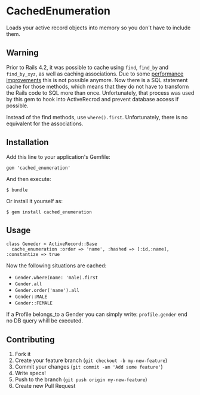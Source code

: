 # CachedEnumeration

Loads your active record objects into memory so you don't have to include them.

## Warning
Prior to Rails 4.2, it was possible to cache using `find`, `find_by` and
`find_by_xyz`, as well as caching associations. Due to some
[performance improvements](http://tenderlovemaking.com/2014/02/19/adequaterecord-pro-like-activerecord.html)
this is not possible anymore. Now there is a SQL statement cache for those
methods, which means that they do not have to transform the Rails code to SQL
more than once. Unfortunately, that process was used by this gem to hook into
ActiveRecrod and prevent database access if possible.

Instead of the find methods, use `where().first`. Unfortunately, there is no
equivalent for the associations.

## Installation

Add this line to your application's Gemfile:

    gem 'cached_enumeration'

And then execute:

    $ bundle

Or install it yourself as:

    $ gem install cached_enumeration

## Usage

    class Geneder < ActiveRecord::Base
      cache_enumeration :order => 'name', :hashed => [:id,:name], :constantize => true


Now the following situations are cached:
 * `Gender.where(name: 'male).first`
 * `Gender.all`
 * `Gender.order('name').all`
 * `Gender::MALE`
 * `Gender::FEMALE`

If a Profile belongs_to a Gender you can simply write:
    `profile.gender`
end no DB query whill be executed.


## Contributing

1. Fork it
2. Create your feature branch (`git checkout -b my-new-feature`)
3. Commit your changes (`git commit -am 'Add some feature'`)
4. Write specs!
5. Push to the branch (`git push origin my-new-feature`)
6. Create new Pull Request
